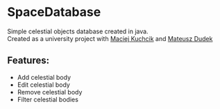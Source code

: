 # SpaceDatabase
 Simple celestial objects database created in java.  
 Created as a university project with [Maciej Kuchcik](https://github.com/Io-Maciek) and [Mateusz Dudek](https://github.com/MatheoMONSTER)

## Features:
* Add celestial body
* Edit celestial body
* Remove celestial body
* Filter celestial bodies
